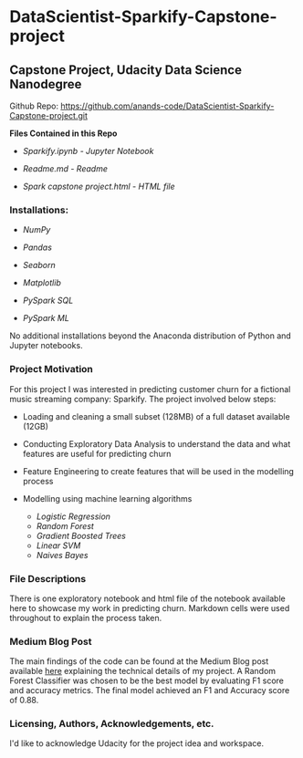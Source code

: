 # DataScientist-Sparkify-Capstone-project
## Capstone Project, Udacity Data Science Nanodegree

Github Repo: https://github.com/anands-code/DataScientist-Sparkify-Capstone-project.git

**Files Contained in this Repo**

* *Sparkify.ipynb - Jupyter Notebook*

* *Readme.md - Readme* 

* *Spark capstone project.html - HTML file*

### Installations:

* *NumPy*

* *Pandas*

* *Seaborn*

* *Matplotlib*

* *PySpark SQL*

* *PySpark ML*

No additional installations beyond the Anaconda distribution of Python and Jupyter notebooks.

### Project Motivation

For this project I was interested in predicting customer churn for a fictional music streaming company: Sparkify.
The project involved below steps:

* Loading and cleaning a small subset (128MB) of a full dataset available (12GB)

* Conducting Exploratory Data Analysis to understand the data and what features are useful for predicting churn

* Feature Engineering to create features that will be used in the modelling process

* Modelling using machine learning algorithms
  * _Logistic Regression_
  * _Random Forest_
  * _Gradient Boosted Trees_
  * _Linear SVM_
  * _Naives Bayes_
  
### File Descriptions

There is one exploratory notebook and html file of the notebook available here to showcase my work in predicting churn. Markdown cells were used throughout to explain the process taken.

### Medium Blog Post

The main findings of the code can be found at the Medium Blog post available [here](https://medium.com/@anand-blog/DataScientist-Sparkify-Capstone-project) explaining the technical details of my project. A Random Forest Classifier was chosen to be the best model by evaluating F1 score and accuracy metrics. The final model achieved an F1 and Accuracy score of 0.88.

### Licensing, Authors, Acknowledgements, etc.

I'd like to acknowledge Udacity for the project idea and workspace.

